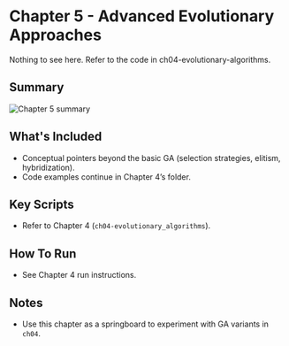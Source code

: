 # Chapter 5 - Advanced Evolutionary Approaches
Nothing to see here. Refer to the code in ch04-evolutionary-algorithms.

## Summary
![Chapter 5 summary](readme_assets/Ch5-Summary.png)

## What's Included
- Conceptual pointers beyond the basic GA (selection strategies, elitism, hybridization).
- Code examples continue in Chapter 4’s folder.

## Key Scripts
- Refer to Chapter 4 (`ch04-evolutionary_algorithms`).

## How To Run
- See Chapter 4 run instructions.

## Notes
- Use this chapter as a springboard to experiment with GA variants in `ch04`.
